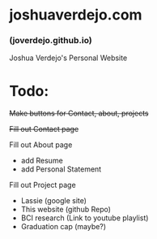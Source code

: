 # joshuaverdejo.com
### (joverdejo.github.io)
Joshua Verdejo's Personal Website

# Todo:

~~Make buttons for Contact, about, projects~~

~~Fill out Contact page~~
  
Fill out About page
  * add Resume
  * add Personal Statement

Fill out Project page
  * Lassie (google site)
  * This website (github Repo)
  * BCI research (Link to youtube playlist)
  * Graduation cap (maybe?)
  
